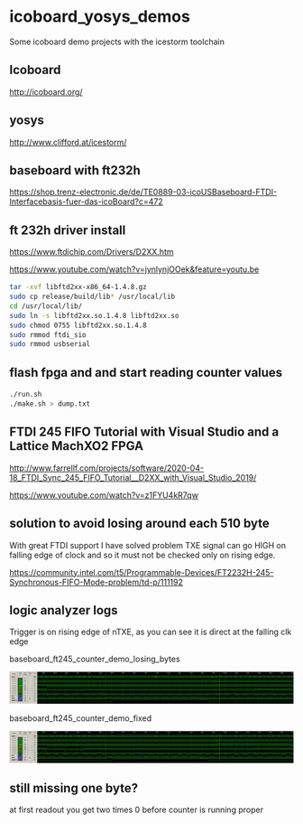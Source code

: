 # icoboard_yosys_demos
Some icoboard demo projects with the icestorm toolchain

## Icoboard

http://icoboard.org/

## yosys

http://www.clifford.at/icestorm/

## baseboard with ft232h

https://shop.trenz-electronic.de/de/TE0889-03-icoUSBaseboard-FTDI-Interfacebasis-fuer-das-icoBoard?c=472


## ft 232h driver install

https://www.ftdichip.com/Drivers/D2XX.htm

https://www.youtube.com/watch?v=jynlynjOOek&feature=youtu.be

```bash
tar -xvf libftd2xx-x86_64-1.4.8.gz 
sudo cp release/build/lib* /usr/local/lib
cd /usr/local/lib/
sudo ln -s libftd2xx.so.1.4.8 libftd2xx.so
sudo chmod 0755 libftd2xx.so.1.4.8 
sudo rmmod ftdi_sio
sudo rmmod usbserial
```

## flash fpga and and start reading counter values


```bash
./run.sh
./make.sh > dump.txt
```


## FTDI 245 FIFO Tutorial with Visual Studio and a Lattice MachXO2 FPGA

http://www.farrellf.com/projects/software/2020-04-18_FTDI_Sync_245_FIFO_Tutorial__D2XX_with_Visual_Studio_2019/

https://www.youtube.com/watch?v=z1FYU4kR7qw

## solution to avoid losing around each 510 byte

With great FTDI support I have solved problem TXE signal can go HIGH on falling edge of clock and so it must not be checked only on rising edge.

https://community.intel.com/t5/Programmable-Devices/FT2232H-245-Synchronous-FIFO-Mode-problem/td-p/111192


## logic analyzer logs

Trigger is on rising edge of nTXE, as you can see it is direct at the falling clk edge

baseboard_ft245_counter_demo_losing_bytes

![not_working_picture](./screenshots/ntxe_falling_loosing_bytes_version.png)

baseboard_ft245_counter_demo_fixed

![working_picture](./screenshots/ntxe_falling_loosing_bytes_version.png)


## still missing one byte?

at first readout you get two times 0 before counter is running proper
